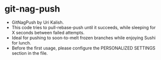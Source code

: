 # git-nag-push

- GitNagPush by Uri Kalish.
- This code tries to pull-rebase-push until it succeeds, while sleeping for X seconds between failed attempts.
- Ideal for pushing to soon-to-melt frozen branches while enjoying Sushi for lunch.
- Before the first usage, please configure the PERSONALIZED SETTINGS section in the file.
